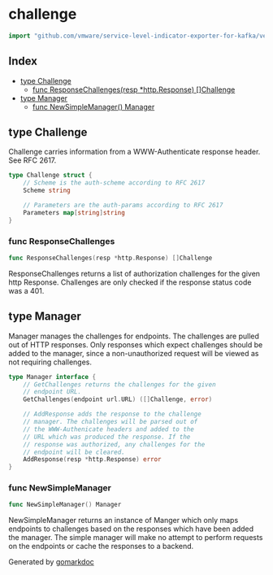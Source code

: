 <!-- Code generated by gomarkdoc. DO NOT EDIT -->

# challenge

```go
import "github.com/vmware/service-level-indicator-exporter-for-kafka/vendor/github.com/docker/distribution/registry/client/auth/challenge"
```

## Index

- [type Challenge](<#type-challenge>)
  - [func ResponseChallenges(resp *http.Response) []Challenge](<#func-responsechallenges>)
- [type Manager](<#type-manager>)
  - [func NewSimpleManager() Manager](<#func-newsimplemanager>)


## type Challenge

Challenge carries information from a WWW\-Authenticate response header. See RFC 2617.

```go
type Challenge struct {
    // Scheme is the auth-scheme according to RFC 2617
    Scheme string

    // Parameters are the auth-params according to RFC 2617
    Parameters map[string]string
}
```

### func ResponseChallenges

```go
func ResponseChallenges(resp *http.Response) []Challenge
```

ResponseChallenges returns a list of authorization challenges for the given http Response. Challenges are only checked if the response status code was a 401.

## type Manager

Manager manages the challenges for endpoints. The challenges are pulled out of HTTP responses. Only responses which expect challenges should be added to the manager, since a non\-unauthorized request will be viewed as not requiring challenges.

```go
type Manager interface {
    // GetChallenges returns the challenges for the given
    // endpoint URL.
    GetChallenges(endpoint url.URL) ([]Challenge, error)

    // AddResponse adds the response to the challenge
    // manager. The challenges will be parsed out of
    // the WWW-Authenicate headers and added to the
    // URL which was produced the response. If the
    // response was authorized, any challenges for the
    // endpoint will be cleared.
    AddResponse(resp *http.Response) error
}
```

### func NewSimpleManager

```go
func NewSimpleManager() Manager
```

NewSimpleManager returns an instance of Manger which only maps endpoints to challenges based on the responses which have been added the manager. The simple manager will make no attempt to perform requests on the endpoints or cache the responses to a backend.



Generated by [gomarkdoc](<https://github.com/princjef/gomarkdoc>)
